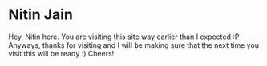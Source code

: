 # Nitin Jain
Hey, Nitin here. You are visiting this site way earlier than I expected :P Anyways, thanks for visiting and I will be making sure that the next time you visit this will be ready :) Cheers!
